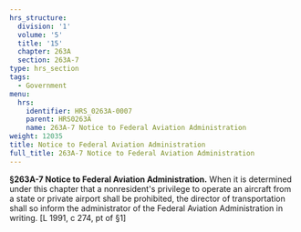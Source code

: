 ```yaml
---
hrs_structure:
  division: '1'
  volume: '5'
  title: '15'
  chapter: 263A
  section: 263A-7
type: hrs_section
tags:
  - Government
menu:
  hrs:
    identifier: HRS_0263A-0007
    parent: HRS0263A
    name: 263A-7 Notice to Federal Aviation Administration
weight: 12035
title: Notice to Federal Aviation Administration
full_title: 263A-7 Notice to Federal Aviation Administration
---
```

**§263A-7 Notice to Federal Aviation Administration.** When it is determined under this chapter that a nonresident's privilege to operate an aircraft from a state or private airport shall be prohibited, the director of transportation shall so inform the administrator of the Federal Aviation Administration in writing. [L 1991, c 274, pt of §1]
